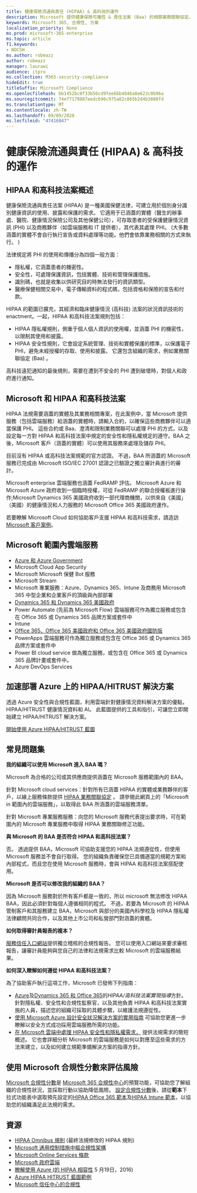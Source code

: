 ```yaml
---
title: 健康保險流通與責任 (HIPAA) & 高科技的運作
description: Microsoft 提供健康保險可攜性 & 責任法案 (Baa) 的相關業務關聯協定。
keywords: Microsoft 365, 合規性, 方案
localization_priority: None
ms.prod: microsoft-365-enterprise
ms.topic: article
f1.keywords:
- NOCSH
ms.author: robmazz
author: robmazz
manager: laurawi
audience: itpro
ms.collection: M365-security-compliance
hideEdit: true
titleSuffix: Microsoft Compliance
ms.openlocfilehash: bb1452bc0f33b56cd9fee6bb4846a8e623c0b96a
ms.sourcegitcommit: 74ef7179887eedc696c975a82c865b2d4b3808fd
ms.translationtype: MT
ms.contentlocale: zh-TW
ms.lasthandoff: 09/09/2020
ms.locfileid: "47416847"
---
```

# <a name="health-insurance-portability-and-accountability-hipaa--hitech-acts"></a>健康保險流通與責任 (HIPAA) & 高科技的運作

## <a name="hipaa-and-the-hitech-act-overview"></a>HIPAA 和高科技法案概述

健康保險流通與責任法案 (HIPAA) 是一種美國保健法律，可建立用於個別身分識別健康資訊的使用、披露和保護的需求。 它適用于已涵蓋的實體（醫生的辦事處、醫院、健康情況保險公司及其他保健公司），可存取患者的受保護健康情況資訊 (PHI) 以及商務夥伴（如雲端服務和 IT 提供者），其代表其處理 PHI。  (大多數涵蓋的實體不會自行執行宣告或資料處理等功能。他們會依靠業務相關的方式來執行。 ) 

法律規定將 PHI 的使用和傳播分為四個一般方面：

- 隱私權，它涵蓋患者的機密性。
- 安全性，可處理保護資訊，包括實體、技術和管理保護措施。
- 識別碼，也就是收集以供研究目的時無法發行的資訊類型。
- 醫療保健相關交易中，電子傳輸資料的程式碼，包括資格和保險的宣告和付款。

HIPAA 的範圍已擴充，其經濟和臨床健康情況 (高科技) 法案的狀況資訊技術的 enactment。一起，HIPAA 和高科技法案規則包括：

- HIPAA 隱私權規則，側重于個人個人資訊的使用權，並涵蓋 PHI 的機密性，以限制其使用和披露。
- HIPAA 安全性規則，它會設定系統管理、技術和實體保護的標準，以保護電子 PHI，避免未經授權的存取、使用和披露。 它還包含組織的需求，例如業務關聯協定 (Baa) 。

高科技違犯通知的最後規則，需要在遭到不安全的 PHI 遭到破壞時，對個人和政府進行通知。

## <a name="microsoft-and-hipaa-and-the-hitech-act"></a>Microsoft 和 HIPAA 和高科技法案

HIPAA 法規需要涵蓋的實體及其業務相關專案，在此案例中，當 Microsoft 提供服務（包括雲端服務）給涵蓋的實體時，請輸入合約，以確保這些商務夥伴可以適當保護 PHI。 這些合約或 Baa、澄清和限制業務關聯可以處理 PHI 的方式，以及設定每一方對 HIPAA 和高科技法案中規定的安全性和隱私權規定的遵守。BAA 之後，Microsoft 客戶（涵蓋的實體）可以使用其服務來處理及儲存 PHI。

目前沒有 HIPAA 或高科技法案規範的官方認證。 不過，BAA 所涵蓋的 Microsoft 服務已完成由 Microsoft ISO/IEC 27001 認證之已驗證之獨立審計員進行的審計。

Microsoft enterprise 雲端服務也涵蓋 FedRAMP 評估。 Microsoft Azure 和 Microsoft Azure 政府收到一個臨時授權，可從 FedRAMP 的聯合授權板進行操作;Microsoft Dynamics 365 美國政府收到一部代理商機關，以供來自《美國」（美國）的健康情況和人力服務的 Microsoft Office 365 美國政府運作。

若要瞭解 Microsoft Cloud 如何協助客戶支援 HIPAA 和高科技需求，請造訪 [Microsoft 客戶案例](https://customers.microsoft.com)。

## <a name="microsoft-in-scope-cloud-services"></a>Microsoft 範圍內雲端服務

- [Azure 和 Azure Government](https://aka.ms/AzureCompliance)
- Microsoft Cloud App Security
- Microsoft Microsoft 保健 Bot 服務
- Microsoft Stream
- Microsoft 專業服務：Azure、Dynamics 365、Intune 及商務用 Microsoft 365 中型企業和企業客戶的頂級與內部部署
- [Dynamics 365 和 Dynamics 365 美國政府](https://aka.ms/d365-compliance-list)
- Power Automate (先前為 Microsoft Flow) 雲端服務可作為獨立服務或包含在 Office 365 或 Dynamics 365 品牌方案或套件中
- Intune
- [Office 365、Office 365 美國政府和 Office 365 美國政府國防版](https://go.microsoft.com/fwlink/p/?LinkID=2077751)
- PowerApps 雲端服務可作為獨立服務或包含在 Office 365 或 Dynamics 365 品牌方案或套件中
- Power BI cloud service 做為獨立服務，或包含在 Office 365 或 Dynamics 365 品牌計畫或套件中。
- Azure DevOps Services

## <a name="accelerate-your-deployment-of-hipaahitrust-solutions-on-azure"></a>加速部署 Azure 上的 HIPAA/HITRUST 解決方案

透過 Azure 安全性與合規性藍圖，利用雲端針對健康情況資料解決方案的優點，HIPAA/HITRUST 健康情況資料和 AI。 此藍圖提供的工具和指引，可讓您立即開始建立 HIPAA/HITRUST 解決方案。

[開始使用 Azure HIPAA/HITRUST 藍圖](https://docs.microsoft.com/azure/governance/blueprints/samples/hipaa-hitrust/)

## <a name="frequently-asked-questions"></a>常見問題集

**我的組織可以使用 Microsoft 進入 BAA 嗎？**

Microsoft 為合格的公司或其供應商提供涵蓋在 Microsoft 服務範圍內的 BAA。

針對 Microsoft cloud services：針對所有已涵蓋 HIPAA 的實體或業務夥伴的客戶，以線上服務條款提供 [HIPAA 業務關聯協定](https://aka.ms/BAA) 。 請參閱此網頁上的「Microsoft in 範圍內的雲端服務」，以取得此 BAA 所涵蓋的雲端服務清單。

針對 Microsoft 專業服務服務：向您的 Microsoft 服務代表提出要求時，可在範圍內的 Microsoft 專業服務中取得 HIPAA 業務關聯修正功能。

**與 Microsoft 的 BAA 是否符合 HIPAA 和高科技法案？**

否。 透過提供 BAA，Microsoft 可協助支援您的 HIPAA 法規遵從性，但使用 Microsoft 服務並不會自行取得。 您的組織負責確保您已具備適當的規範方案和內部程式，而且您在使用 Microsoft 服務時，會與 HIPAA 和高科技法案搭配使用。

**Microsoft 是否可以修改我的組織的 BAA？**

因為 Microsoft 服務對於所有客戶都是一致的，所以 microsoft 無法修改 HIPAA BAA，因此必須針對每個人遵循相同的程式。 不過，若要為 Microsoft 的 HIPAA 管制客戶和其服務建立 BAA，Microsoft 與部分的美國內科學校及 HIPAA 隱私權法律顧問共同合作，以及其他上市公司和私營部門對涵蓋的實體。

**如何取得審計員報表的複本？**

[服務信任入口網站](https://www.microsoft.com/trustcenter/STP/default.aspx)提供獨立稽核的合規性報告。 您可以使用入口網站來要求審核報告，讓審計員能夠與您自己的法律和法規需求比較 Microsoft 的雲端服務結果。

**如何深入瞭解如何遵從 HIPAA 和高科技法案？**

為了協助客戶執行這項工作，Microsoft 已發佈下列指南：

- [Azure](https://docs.microsoft.com/azure/governance/blueprints/samples/hipaa-hitrust/)及[Dynamics 365 和 Office 365](https://go.microsoft.com/fwlink/?LinkID=257510)的*HIPAA/高科技法案實現指導*方針。 針對隱私權、安全性和合規性監察官，以及其他負責 HIPAA 和高科技法案實施的人員，描述您的組織可採取的具體步驟，以維護法規遵從性。
- [使用 Microsoft Azure 設計安全狀況解決方案的實用指南](https://aka.ms/azureindustrysecurity) 可協助您更進一步瞭解以安全方式成功採用雲端服務所需的功能。
- [在 Microsoft 雲端中處理 HIPAA 安全性和隱私權需求，](https://smb.blob.core.windows.net/smbproduction/Content/Microsoft_Cloud_Healthcare_HIPAA_Security_Privacy.pdf) 提供法規需求的簡短概述。 它也會詳細分析 Microsoft 的雲端服務是如何以對應至這些需求的方法來建立，以及如何建立規範準備解決方案的指導方針。

## <a name="use-microsoft-compliance-score-to-assess-your-risk"></a>使用 Microsoft 合規性分數來評估風險

[Microsoft 合規性分數](compliance-score.md)是 [Microsoft 365 合規性中心](microsoft-365-compliance-center.md)的預覽功能，可協助您了解組織的合規性狀況，並採取行動以協助降低風險。 [設定合規性分數](compliance-score-setup.md)後，請從**範本**下拉式功能表中選取預先設定的[HIPAA Office 365 範本](https://go.microsoft.com/fwlink/?linkid=2118005)及[HIPAA Intune 範本](https://go.microsoft.com/fwlink/?linkid=2118006)，以協助您的組織滿足此法規的需求。

## <a name="resources"></a>資源

- [HIPAA Omnibus 規則](https://aka.ms/HIPAA-omnibus) (最終法規修改的 HIPAA 規則) 
- [Microsoft 通用控制措施中樞合規性架構](https://www.microsoft.com/trustcenter/common-controls-hub)
- [Microsoft Online Services 條款](https://aka.ms/Online-Services-Terms)
- [Microsoft 政府雲端](https://go.microsoft.com/fwlink/p/?linkid=2087246)
- [瞭解使用 Azure (的 HIPAA 相容性](https://www.youtube.com/embed/6ptdye1LZ5k?autoplay=0) 5 月19日，2016) 
- [Azure HIPAA HITRUST 藍圖範例](https://docs.microsoft.com/azure/governance/blueprints/samples/hipaa-hitrust/)
- [Microsoft 信任中心的合規性](https://www.microsoft.com/trust-center/compliance/compliance-overview)

